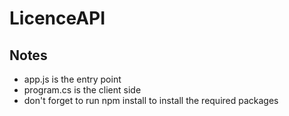 # LicenceAPI

## Notes
- app.js is the entry point
- program.cs is the client side 
- don't forget to run npm install to install the required packages

